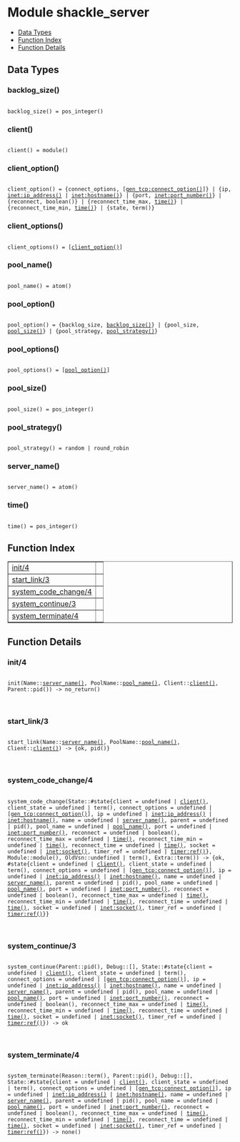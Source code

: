 

# Module shackle_server #
* [Data Types](#types)
* [Function Index](#index)
* [Function Details](#functions)

<a name="types"></a>

## Data Types ##




### <a name="type-backlog_size">backlog_size()</a> ###


<pre><code>
backlog_size() = pos_integer()
</code></pre>




### <a name="type-client">client()</a> ###


<pre><code>
client() = module()
</code></pre>




### <a name="type-client_option">client_option()</a> ###


<pre><code>
client_option() = {connect_options, [<a href="gen_tcp.md#type-connect_option">gen_tcp:connect_option()</a>]} | {ip, <a href="inet.md#type-ip_address">inet:ip_address()</a> | <a href="inet.md#type-hostname">inet:hostname()</a>} | {port, <a href="inet.md#type-port_number">inet:port_number()</a>} | {reconnect, boolean()} | {reconnect_time_max, <a href="#type-time">time()</a>} | {reconnect_time_min, <a href="#type-time">time()</a>} | {state, term()}
</code></pre>




### <a name="type-client_options">client_options()</a> ###


<pre><code>
client_options() = [<a href="#type-client_option">client_option()</a>]
</code></pre>




### <a name="type-pool_name">pool_name()</a> ###


<pre><code>
pool_name() = atom()
</code></pre>




### <a name="type-pool_option">pool_option()</a> ###


<pre><code>
pool_option() = {backlog_size, <a href="#type-backlog_size">backlog_size()</a>} | {pool_size, <a href="#type-pool_size">pool_size()</a>} | {pool_strategy, <a href="#type-pool_strategy">pool_strategy()</a>}
</code></pre>




### <a name="type-pool_options">pool_options()</a> ###


<pre><code>
pool_options() = [<a href="#type-pool_option">pool_option()</a>]
</code></pre>




### <a name="type-pool_size">pool_size()</a> ###


<pre><code>
pool_size() = pos_integer()
</code></pre>




### <a name="type-pool_strategy">pool_strategy()</a> ###


<pre><code>
pool_strategy() = random | round_robin
</code></pre>




### <a name="type-server_name">server_name()</a> ###


<pre><code>
server_name() = atom()
</code></pre>




### <a name="type-time">time()</a> ###


<pre><code>
time() = pos_integer()
</code></pre>

<a name="index"></a>

## Function Index ##


<table width="100%" border="1" cellspacing="0" cellpadding="2" summary="function index"><tr><td valign="top"><a href="#init-4">init/4</a></td><td></td></tr><tr><td valign="top"><a href="#start_link-3">start_link/3</a></td><td></td></tr><tr><td valign="top"><a href="#system_code_change-4">system_code_change/4</a></td><td></td></tr><tr><td valign="top"><a href="#system_continue-3">system_continue/3</a></td><td></td></tr><tr><td valign="top"><a href="#system_terminate-4">system_terminate/4</a></td><td></td></tr></table>


<a name="functions"></a>

## Function Details ##

<a name="init-4"></a>

### init/4 ###

<pre><code>
init(Name::<a href="#type-server_name">server_name()</a>, PoolName::<a href="#type-pool_name">pool_name()</a>, Client::<a href="#type-client">client()</a>, Parent::pid()) -&gt; no_return()
</code></pre>
<br />

<a name="start_link-3"></a>

### start_link/3 ###

<pre><code>
start_link(Name::<a href="#type-server_name">server_name()</a>, PoolName::<a href="#type-pool_name">pool_name()</a>, Client::<a href="#type-client">client()</a>) -&gt; {ok, pid()}
</code></pre>
<br />

<a name="system_code_change-4"></a>

### system_code_change/4 ###

<pre><code>
system_code_change(State::#state{client = undefined | <a href="#type-client">client()</a>, client_state = undefined | term(), connect_options = undefined | [<a href="gen_tcp.md#type-connect_option">gen_tcp:connect_option()</a>], ip = undefined | <a href="inet.md#type-ip_address">inet:ip_address()</a> | <a href="inet.md#type-hostname">inet:hostname()</a>, name = undefined | <a href="#type-server_name">server_name()</a>, parent = undefined | pid(), pool_name = undefined | <a href="#type-pool_name">pool_name()</a>, port = undefined | <a href="inet.md#type-port_number">inet:port_number()</a>, reconnect = undefined | boolean(), reconnect_time_max = undefined | <a href="#type-time">time()</a>, reconnect_time_min = undefined | <a href="#type-time">time()</a>, reconnect_time = undefined | <a href="#type-time">time()</a>, socket = undefined | <a href="inet.md#type-socket">inet:socket()</a>, timer_ref = undefined | <a href="timer.md#type-ref">timer:ref()</a>}, Module::module(), OldVsn::undefined | term(), Extra::term()) -&gt; {ok, #state{client = undefined | <a href="#type-client">client()</a>, client_state = undefined | term(), connect_options = undefined | [<a href="gen_tcp.md#type-connect_option">gen_tcp:connect_option()</a>], ip = undefined | <a href="inet.md#type-ip_address">inet:ip_address()</a> | <a href="inet.md#type-hostname">inet:hostname()</a>, name = undefined | <a href="#type-server_name">server_name()</a>, parent = undefined | pid(), pool_name = undefined | <a href="#type-pool_name">pool_name()</a>, port = undefined | <a href="inet.md#type-port_number">inet:port_number()</a>, reconnect = undefined | boolean(), reconnect_time_max = undefined | <a href="#type-time">time()</a>, reconnect_time_min = undefined | <a href="#type-time">time()</a>, reconnect_time = undefined | <a href="#type-time">time()</a>, socket = undefined | <a href="inet.md#type-socket">inet:socket()</a>, timer_ref = undefined | <a href="timer.md#type-ref">timer:ref()</a>}}
</code></pre>
<br />

<a name="system_continue-3"></a>

### system_continue/3 ###

<pre><code>
system_continue(Parent::pid(), Debug::[], State::#state{client = undefined | <a href="#type-client">client()</a>, client_state = undefined | term(), connect_options = undefined | [<a href="gen_tcp.md#type-connect_option">gen_tcp:connect_option()</a>], ip = undefined | <a href="inet.md#type-ip_address">inet:ip_address()</a> | <a href="inet.md#type-hostname">inet:hostname()</a>, name = undefined | <a href="#type-server_name">server_name()</a>, parent = undefined | pid(), pool_name = undefined | <a href="#type-pool_name">pool_name()</a>, port = undefined | <a href="inet.md#type-port_number">inet:port_number()</a>, reconnect = undefined | boolean(), reconnect_time_max = undefined | <a href="#type-time">time()</a>, reconnect_time_min = undefined | <a href="#type-time">time()</a>, reconnect_time = undefined | <a href="#type-time">time()</a>, socket = undefined | <a href="inet.md#type-socket">inet:socket()</a>, timer_ref = undefined | <a href="timer.md#type-ref">timer:ref()</a>}) -&gt; ok
</code></pre>
<br />

<a name="system_terminate-4"></a>

### system_terminate/4 ###

<pre><code>
system_terminate(Reason::term(), Parent::pid(), Debug::[], State::#state{client = undefined | <a href="#type-client">client()</a>, client_state = undefined | term(), connect_options = undefined | [<a href="gen_tcp.md#type-connect_option">gen_tcp:connect_option()</a>], ip = undefined | <a href="inet.md#type-ip_address">inet:ip_address()</a> | <a href="inet.md#type-hostname">inet:hostname()</a>, name = undefined | <a href="#type-server_name">server_name()</a>, parent = undefined | pid(), pool_name = undefined | <a href="#type-pool_name">pool_name()</a>, port = undefined | <a href="inet.md#type-port_number">inet:port_number()</a>, reconnect = undefined | boolean(), reconnect_time_max = undefined | <a href="#type-time">time()</a>, reconnect_time_min = undefined | <a href="#type-time">time()</a>, reconnect_time = undefined | <a href="#type-time">time()</a>, socket = undefined | <a href="inet.md#type-socket">inet:socket()</a>, timer_ref = undefined | <a href="timer.md#type-ref">timer:ref()</a>}) -&gt; none()
</code></pre>
<br />

